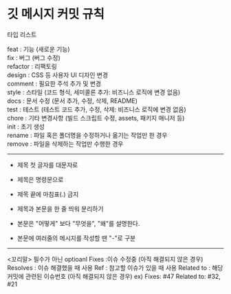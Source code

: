 # 깃 메시지 커밋 규칙
 
타입 리스트 
 
feat        : 기능 (새로운 기능)
<br>
fix         : 버그 (버그 수정)
<br>
refactor    : 리팩토링
<br>
design      : CSS 등 사용자 UI 디자인 변경
<br>
comment     : 필요한 주석 추가 및 변경
<br>
style       : 스타일 (코드 형식, 세미콜론 추가: 비즈니스 로직에 변경 없음)
<br>
docs        : 문서 수정 (문서 추가, 수정, 삭제, README)
<br>
test        : 테스트 (테스트 코드 추가, 수정, 삭제: 비즈니스 로직에 변경 없음)
<br>
chore       : 기타 변경사항 (빌드 스크립트 수정, assets, 패키지 매니저 등)
<br>
init        : 초기 생성
<br>
rename      : 파일 혹은 폴더명을 수정하거나 옮기는 작업만 한 경우
<br>
remove      : 파일을 삭제하는 작업만 수행한 경우
<br>
_____________________________________
 
 * 제목 첫 글자를 대문자로

 * 제목은 명령문으로

 * 제목 끝에 마침표(.) 금지
 
 * 제목과 본문을 한 줄 띄워 분리하기
 
 * 본문은 "어떻게" 보다 "무엇을", "왜"를 설명한다.
 
 * 본문에 여러줄의 메시지를 작성할 땐 "-"로 구분

 ------------------
<꼬리말>
필수가 아닌 optioanl
Fixes        :이슈 수정중 (아직 해결되지 않은 경우)
Resolves     : 이슈 해결했을 때 사용
Ref          : 참고할 이슈가 있을 때 사용
Related to   : 해당 커밋에 관련된 이슈번호 (아직 해결되지 않은 경우)
ex) Fixes: #47 Related to: #32, #21
